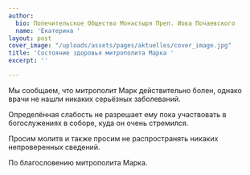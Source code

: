 ```yaml
---
author:
  bio: Попечительское Общество Монастыря Преп. Иова Почаевского
  name: 'Екатерина '
layout: post
cover_image: "/uploads/assets/pages/aktuelles/cover_image.jpg"
title: 'Состояние здоровья митрополита Марка '
excerpt: ''

---
```

Мы сообщаем, что митрополит Марк действительно болен, однако врачи не нашли никаких серьёзных заболеваний.

  
Определённая слабость не разрешает ему пока участвовать в богослужениях в соборе, куда он очень стремился.

Просим молитв и также просим не распространять никаких непроверенных сведений.

По благословению митрополита Марка. 